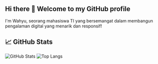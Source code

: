 ## Hi there 👋 Welcome to my GitHub profile

I'm Wahyu, seorang mahasiswa TI yang bersemangat dalam membangun pengalaman digital yang menarik dan responsif!


## 📈 GitHub Stats
![GitHub Stats](https://github-readme-stats.vercel.app/api?username=Wahyu160&show_icons=true&theme=radical)
![Top Langs](https://github-readme-stats.vercel.app/api/top-langs/?username=Wahyu160&layout=compact)

